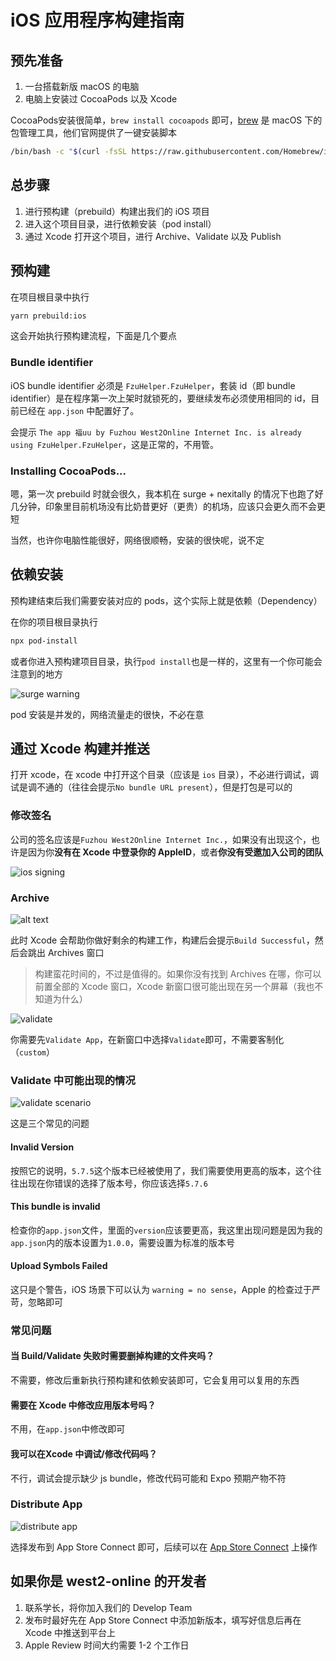 # iOS 应用程序构建指南

## 预先准备

1. 一台搭载新版 macOS 的电脑
2. 电脑上安装过 CocoaPods 以及 Xcode

CocoaPods安装很简单，`brew install cocoapods` 即可，[brew](https://brew.sh/) 是 macOS 下的包管理工具，他们官网提供了一键安装脚本

```bash
/bin/bash -c "$(curl -fsSL https://raw.githubusercontent.com/Homebrew/install/HEAD/install.sh)"
```

## 总步骤

1. 进行预构建（prebuild）构建出我们的 iOS 项目
2. 进入这个项目目录，进行依赖安装（pod install）
3. 通过 Xcode 打开这个项目，进行 Archive、Validate 以及 Publish

## 预构建

在项目根目录中执行

```bash
yarn prebuild:ios
```

这会开始执行预构建流程，下面是几个要点

### Bundle identifier

iOS bundle identifier 必须是 `FzuHelper.FzuHelper`，套装 id（即 bundle identifier）是在程序第一次上架时就锁死的，要继续发布必须使用相同的 id，目前已经在 `app.json` 中配置好了。

会提示 `The app 福uu by Fuzhou West2Online Internet Inc. is already using FzuHelper.FzuHelper`，这是正常的，不用管。

### Installing CocoaPods...

嗯，第一次 prebuild 时就会很久，我本机在 surge + nexitally 的情况下也跑了好几分钟，印象里目前机场没有比奶昔更好（更贵）的机场，应该只会更久而不会更短

当然，也许你电脑性能很好，网络很顺畅，安装的很快呢，说不定

## 依赖安装

预构建结束后我们需要安装对应的 pods，这个实际上就是依赖（Dependency）

在你的项目根目录执行

```bash
npx pod-install
```

或者你进入预构建项目目录，执行`pod install`也是一样的，这里有一个你可能会注意到的地方

![surge warning](./../images/surge_warning.png)

pod 安装是并发的，网络流量走的很快，不必在意

## 通过 Xcode 构建并推送

打开 xcode，在 xcode 中打开这个目录（应该是 `ios` 目录），不必进行调试，调试是调不通的（往往会提示`No bundle URL present`），但是打包是可以的

### 修改签名

公司的签名应该是`Fuzhou West2Online Internet Inc.`，如果没有出现这个，也许是因为你**没有在 Xcode 中登录你的 AppleID**，或者**你没有受邀加入公司的团队**

![ios signing](./../images/ios_signing.png)

### Archive

![alt text](./../images/ios_archive.png)

此时 Xcode 会帮助你做好剩余的构建工作，构建后会提示`Build Successful`，然后会跳出 Archives 窗口

> 构建蛮花时间的，不过是值得的。如果你没有找到 Archives 在哪，你可以前置全部的 Xcode 窗口，Xcode 新窗口很可能出现在另一个屏幕（我也不知道为什么）

![validate](./../images/ios_validate.png)

你需要先`Validate App`，在新窗口中选择`Validate`即可，不需要客制化（`custom`）

### Validate 中可能出现的情况

![validate scenario](./../images/ios_validate_scenario.png)

这是三个常见的问题

#### Invalid Version

按照它的说明，`5.7.5`这个版本已经被使用了，我们需要使用更高的版本，这个往往出现在你错误的选择了版本号，你应该选择`5.7.6`

#### This bundle is invalid

检查你的`app.json`文件，里面的`version`应该要更高，我这里出现问题是因为我的`app.json`内的版本设置为`1.0.0`，需要设置为标准的版本号

#### Upload Symbols Failed

这只是个警告，iOS 场景下可以认为 `warning = no sense`，Apple 的检查过于严苛，忽略即可

### 常见问题

#### 当 Build/Validate 失败时需要删掉构建的文件夹吗？

不需要，修改后重新执行预构建和依赖安装即可，它会复用可以复用的东西

#### 需要在 Xcode 中修改应用版本号吗？

不用，在`app.json`中修改即可

#### 我可以在Xcode 中调试/修改代码吗？

不行，调试会提示缺少 js bundle，修改代码可能和 Expo 预期产物不符

### Distribute App

![distribute app](./../images/ios_distribute.png)

选择发布到 App Store Connect 即可，后续可以在 [App Store Connect](https://appstoreconnect.apple.com/) 上操作

## 如果你是 west2-online 的开发者

1. 联系学长，将你加入我们的 Develop Team
2. 发布时最好先在 App Store Connect 中添加新版本，填写好信息后再在 Xcode 中推送到平台上
3. Apple Review 时间大约需要 1-2 个工作日
